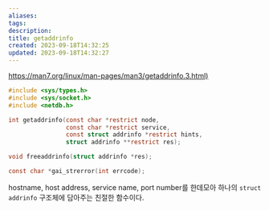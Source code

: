 ```yaml
---
aliases: 
tags: 
description:
title: getaddrinfo
created: 2023-09-18T14:32:25
updated: 2023-09-18T14:32:27
---
```

<https://man7.org/linux/man-pages/man3/getaddrinfo.3.html)>

```c
#include <sys/types.h>
#include <sys/socket.h>
#include <netdb.h>

int getaddrinfo(const char *restrict node,
			    const char *restrict service,
			    const struct addrinfo *restrict hints,
			    struct addrinfo **restrict res);

void freeaddrinfo(struct addrinfo *res);

const char *gai_strerror(int errcode);
```

hostname, host address, service name, port number를 한데모아 하나의 `struct addrinfo` 구조체에 담아주는 친절한 함수이다.
